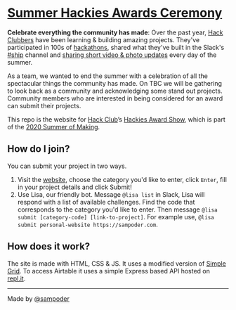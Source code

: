 # [Summer Hackies Awards Ceremony](https://hackies.netlify.app/)

**Celebrate everything the community has made**: Over the past year, [Hack Clubbers](https://hackclub.com/) have been learning & building amazing projects. They've participated in 100s of [hackathons](https://hackathons.hackclub.com), shared what they've built in the Slack's [#ship](https://app.slack.com/client/T0266FRGM/C0M8PUPU6/) channel and [sharing short video & photo updates](https://scrapbook.hackclub.com) every day of the summer.

As a team, we wanted to end the summer with a celebration of all the spectacular things the community has made. On TBC we will be gathering to look back as a community and acknowledging some stand out projects. Community members who are interested in being considered for an award can submit their projects.

This repo is the website for [Hack Club](https://hackclub.com/)’s [Hackies Award Show](https://hackies.netlify.app/), which is part of the [2020 Summer of Making](https://summer.hackclub.com/).

## How do I join?

You can submit your project in two ways. 

1. Visit the [website](https://hackies.netlify.app/), choose the category you'd like to enter, click `Enter`, fill in your project details and click Submit!
2. Use Lisa, our friendly bot. Message `@lisa list` in Slack, Lisa will respond with a list of available challenges. Find the code that corresponds to the category you'd like to enter. Then message `@lisa submit [category-code] [link-to-project]`. For example use, `@lisa submit personal-website https://sampoder.com`. 

## How does it work?

The site is made with HTML, CSS & JS. It uses a modified version of [Simple Grid](https://simplegrid.io). To access Airtable it uses a simple Express based API hosted on [repl.it](https://repl.it).

---

Made by [@sampoder](https://sampoder.com)
